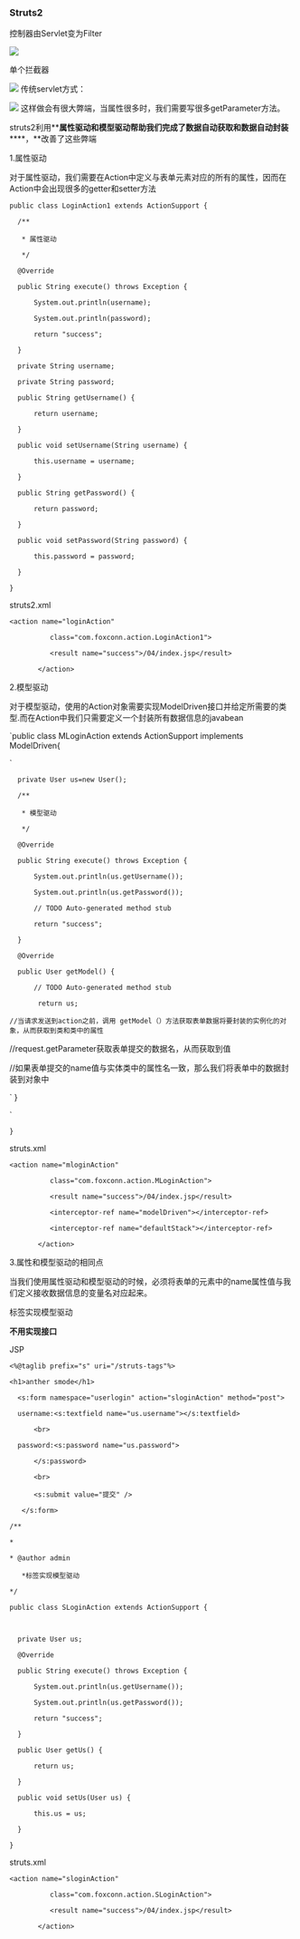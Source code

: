 ### Struts2

控制器由Servlet变为Filter



![](image.png)


单个拦截器



![](image.png)
传统servlet方式：

![](image.png)
这样做会有很大弊端，当属性很多时，我们需要写很多getParameter方法。

struts2利用**__属性驱动和模型驱动帮助我们完成了数据自动获取和数据自动封装__****，**改善了这些弊端



1\.属性驱动

对于属性驱动，我们需要在Action中定义与表单元素对应的所有的属性，因而在Action中会出现很多的getter和setter方法

`public class LoginAction1 extends ActionSupport {`

`	/**`

`	 * 属性驱动`

`	 */`

`	@Override`

`	public String execute() throws Exception {`

`		System.out.println(username);`

`		System.out.println(password);`

`		return "success";`

`	}`

`	private String username;`

`	private String password;`

`	public String getUsername() {`

`		return username;`

`	}`

`	public void setUsername(String username) {`

`		this.username = username;`

`	}`

`	public String getPassword() {`

`		return password;`

`	}`

`	public void setPassword(String password) {`

`		this.password = password;`

`	}	`

`}`

struts2\.xml

`<action name="loginAction"`

`			class="com.foxconn.action.LoginAction1">`

`			<result name="success">/04/index.jsp</result>`

`		</action>`

2\.模型驱动

对于模型驱动，使用的Action对象需要实现ModelDriven接口并给定所需要的类型.而在Action中我们只需要定义一个封装所有数据信息的javabean

`public class MLoginAction extends ActionSupport implements ModelDriven<User>{`

`	private User us=new User();`

`	/**`

`	 * 模型驱动`

`	 */`

`	@Override`

`	public String execute() throws Exception {`

`		System.out.println(us.getUsername());`

`		System.out.println(us.getPassword());`

`		// TODO Auto-generated method stub`

`		return "success";`

`	}`

`	@Override`

`	public User getModel() {`

`		// TODO Auto-generated method stub`

`		return us;`

`//当请求发送到action之前，调用getModel（）方法获取表单数据将要封装的实例化的对象，从而获取到类和类中的属性`

//request.getParameter获取表单提交的数据名，从而获取到值

//如果表单提交的name值与实体类中的属性名一致，那么我们将表单中的数据封装到对象中



`	}`

`}`

struts\.xml

`<action name="mloginAction"`

`			class="com.foxconn.action.MLoginAction">`

`			<result name="success">/04/index.jsp</result>`

`			<interceptor-ref name="modelDriven"></interceptor-ref>`

`			<interceptor-ref name="defaultStack"></interceptor-ref>`

`		</action>`

3\.属性和模型驱动的相同点



当我们使用属性驱动和模型驱动的时候，必须将表单的元素中的name属性值与我们定义接收数据信息的变量名对应起来。



标签实现模型驱动

**不用实现接口**

JSP

`<%@taglib prefix="s" uri="/struts-tags"%>`

`<h1>anther smode</h1>`

`	<s:form namespace="userlogin" action="sloginAction" method="post">`

`	username:<s:textfield name="us.username"></s:textfield>`

`		<br>`

`	password:<s:password name="us.password">`

`		</s:password>`

`		<br>`

`		<s:submit value="提交" />`

`	</s:form>`



`/**`

` * `

` * @author admin`

`    *标签实现模型驱动`

` */`

`public class SLoginAction extends ActionSupport {`

``

`	private User us;`

`	@Override`

`	public String execute() throws Exception {`

`		System.out.println(us.getUsername());`

`		System.out.println(us.getPassword());`

`		return "success";`

`	}`

`	public User getUs() {`

`		return us;`

`	}`

`	public void setUs(User us) {`

`		this.us = us;`

`	}`

`}`

struts\.xml

`<action name="sloginAction"`

`			class="com.foxconn.action.SLoginAction">`

`			<result name="success">/04/index.jsp</result>`

`		</action>`

